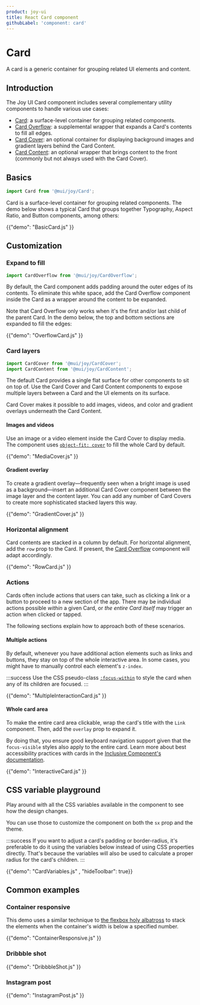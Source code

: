 ```yaml
---
product: joy-ui
title: React Card component
githubLabel: 'component: card'
---
```


# Card

<p class="description">A card is a generic container for grouping related UI elements and content.</p>

## Introduction

The Joy UI Card component includes several complementary utility components to handle various use cases:

- [Card](#basics): a surface-level container for grouping related components.
- [Card Overflow](#overflow): a supplemental wrapper that expands a Card's contents to fill all edges.
- [Card Cover](#card-layers): an optional container for displaying background images and gradient layers behind the Card Content.
- [Card Content](#card-layers): an optional wrapper that brings content to the front (commonly but not always used with the Card Cover).

## Basics

```jsx
import Card from '@mui/joy/Card';
```

Card is a surface-level container for grouping related components.
The demo below shows a typical Card that groups together Typography, Aspect Ratio, and Button components, among others:

{{"demo": "BasicCard.js" }}

## Customization

### Expand to fill

```jsx
import CardOverflow from '@mui/joy/CardOverflow';
```

By default, the Card component adds padding around the outer edges of its contents.
To eliminate this white space, add the Card Overflow component inside the Card as a wrapper around the content to be expanded.

Note that Card Overflow only works when it's the first and/or last child of the parent Card.
In the demo below, the top and bottom sections are expanded to fill the edges:

{{"demo": "OverflowCard.js" }}

### Card layers

```jsx
import CardCover from '@mui/joy/CardCover';
import CardContent from '@mui/joy/CardContent';
```

The default Card provides a single flat surface for other components to sit on top of.
Use the Card Cover and Card Content components to expose multiple layers between a Card and the UI elements on its surface.

Card Cover makes it possible to add images, videos, and color and gradient overlays underneath the Card Content.

#### Images and videos

Use an image or a video element inside the Card Cover to display media.
The component uses [`object-fit: cover`](https://developer.mozilla.org/en-US/docs/Web/CSS/object-fit) to fill the whole Card by default.

{{"demo": "MediaCover.js" }}

#### Gradient overlay

To create a gradient overlay—frequently seen when a bright image is used as a background—insert an additional Card Cover component between the image layer and the content layer.
You can add any number of Card Covers to create more sophisticated stacked layers this way.

{{"demo": "GradientCover.js" }}

### Horizontal alignment

Card contents are stacked in a column by default.
For horizontal alignment, add the `row` prop to the Card.
If present, the [Card Overflow](#expand-to-fill) component will adapt accordingly.

{{"demo": "RowCard.js" }}

### Actions

Cards often include actions that users can take, such as clicking a link or a button to proceed to a new section of the app.
There may be individual actions possible _within_ a given Card, or _the entire Card itself_ may trigger an action when clicked or tapped.

The following sections explain how to approach both of these scenarios.

#### Multiple actions

By default, whenever you have additional action elements such as links and buttons, they stay on top of the whole interactive area.
In some cases, you might have to manually control each element's `z-index`.

:::success
Use the CSS pseudo-class [`:focus-within`](https://developer.mozilla.org/en-US/docs/Web/CSS/:focus-within) to style the card when any of its children are focused.
:::

{{"demo": "MultipleInteractionCard.js" }}

#### Whole card area

To make the entire card area clickable, wrap the card's title with the `Link` component.
Then, add the `overlay` prop to expand it.

By doing that, you ensure good keyboard navigation support given that the `focus-visible` styles also apply to the entire card.
Learn more about best accessibility practices with cards in the [Inclusive Component's documentation](https://inclusive-components.design/cards/).

{{"demo": "InteractiveCard.js" }}

## CSS variable playground

Play around with all the CSS variables available in the component to see how the design changes.

You can use those to customize the component on both the `sx` prop and the theme.

:::success
If you want to adjust a card's padding or border-radius, it's preferable to do it using the variables below instead of using CSS properties directly.
That's because the variables will also be used to calculate a proper radius for the card's children.
:::

{{"demo": "CardVariables.js" , "hideToolbar": true}}

## Common examples

### Container responsive

This demo uses a similar technique to [the flexbox holy albatross](https://heydonworks.com/article/the-flexbox-holy-albatross/) to stack the elements when the container's width is below a specified number.

{{"demo": "ContainerResponsive.js" }}

### Dribbble shot

{{"demo": "DribbbleShot.js" }}

### Instagram post

{{"demo": "InstagramPost.js" }}

